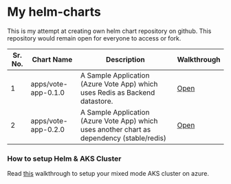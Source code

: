 # My helm-charts
This is my attempt at creating own helm chart repository on github. This repository would remain open for everyone to access or fork.

Sr. No. | Chart Name | Description | Walkthrough 
--------|------------|-------------|------------
 1 | apps/vote-app-0.1.0 | A Sample Application (Azure Vote App) which uses Redis as Backend datastore. | [Open](./apps/vote-app-0.1.0)
 2 | apps/vote-app-0.2.0 | A Sample Application (Azure Vote App) which uses another chart as dependency (stable/redis) | [Open](./apps/vote-app-0.2.0)
 

 ### How to setup Helm & AKS Cluster

 Read [this](aks-mixed-cluster.md) walkthrough to setup your mixed mode AKS cluster on azure.
